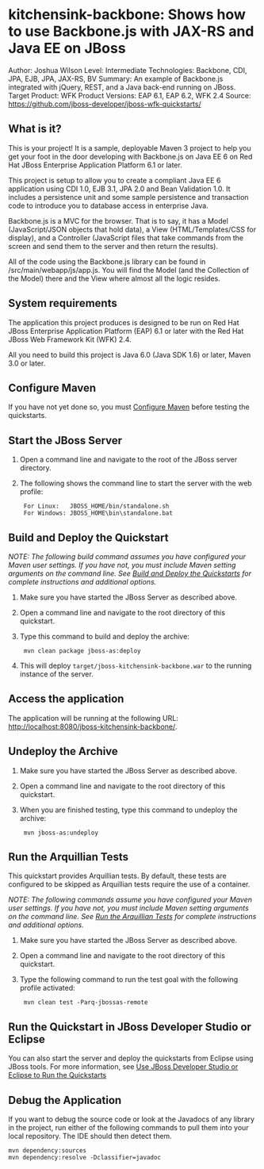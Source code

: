 kitchensink-backbone: Shows how to use Backbone.js with JAX-RS and Java EE on JBoss
========================
Author: Joshua Wilson
Level: Intermediate
Technologies: Backbone, CDI, JPA, EJB, JPA, JAX-RS, BV
Summary: An example of Backbone.js integrated with jQuery, REST, and a Java back-end running on JBoss.
Target Product: WFK
Product Versions: EAP 6.1, EAP 6.2, WFK 2.4
Source: <https://github.com/jboss-developer/jboss-wfk-quickstarts/>

What is it?
-----------

This is your project! It is a sample, deployable Maven 3 project to help you get your foot in the door developing with 
Backbone.js on Java EE 6 on Red Hat JBoss Enterprise Application Platform 6.1 or later.

This project is setup to allow you to create a compliant Java EE 6 application using CDI 1.0, EJB 3.1, JPA 2.0 and Bean 
Validation 1.0. It includes a persistence unit and some sample persistence and transaction code to introduce you to 
database access in enterprise Java.

Backbone.js is a MVC for the browser.  That is to say, it has a Model (JavaScript/JSON objects that hold data), a View 
(HTML/Templates/CSS for display), and a Controller (JavaScript files that take commands from the screen and send them to 
the server and then return the results). 

All of the code using the Backbone.js library can be found in /src/main/webapp/js/app.js.  You will find the Model 
(and the Collection of the Model) there and the View where almost all the logic resides. 

System requirements
-------------------

The application this project produces is designed to be run on Red Hat JBoss Enterprise Application Platform (EAP) 6.1 or later with the Red Hat JBoss Web Framework Kit (WFK) 2.4.

All you need to build this project is Java 6.0 (Java SDK 1.6) or later, Maven 3.0 or later.

Configure Maven
---------------

If you have not yet done so, you must [Configure Maven](../README.md#configure-maven) before testing the quickstarts.


Start the JBoss Server
-------------------------

1. Open a command line and navigate to the root of the JBoss server directory.
2. The following shows the command line to start the server with the web profile:

        For Linux:   JBOSS_HOME/bin/standalone.sh
        For Windows: JBOSS_HOME\bin\standalone.bat


Build and Deploy the Quickstart
-------------------------

_NOTE: The following build command assumes you have configured your Maven user settings. If you have not, you must include 
Maven setting arguments on the command line. See [Build and Deploy the Quickstarts](../README.md#build-and-deploy-the-quickstarts) for 
complete instructions and additional options._

1. Make sure you have started the JBoss Server as described above.
2. Open a command line and navigate to the root directory of this quickstart.
3. Type this command to build and deploy the archive:

        mvn clean package jboss-as:deploy

4. This will deploy `target/jboss-kitchensink-backbone.war` to the running instance of the server.


Access the application
---------------------

The application will be running at the following URL: <http://localhost:8080/jboss-kitchensink-backbone/>.


Undeploy the Archive
--------------------

1. Make sure you have started the JBoss Server as described above.
2. Open a command line and navigate to the root directory of this quickstart.
3. When you are finished testing, type this command to undeploy the archive:

        mvn jboss-as:undeploy


Run the Arquillian Tests
-------------------------

This quickstart provides Arquillian tests. By default, these tests are configured to be skipped as Arquillian tests 
require the use of a container.

_NOTE: The following commands assume you have configured your Maven user settings. If you have not, you must include 
Maven setting arguments on the command line. See [Run the Arquillian Tests](../README.md#run-the-arquillian-tests) for complete 
instructions and additional options._

1. Make sure you have started the JBoss Server as described above.
2. Open a command line and navigate to the root directory of this quickstart.
3. Type the following command to run the test goal with the following profile activated:

        mvn clean test -Parq-jbossas-remote


Run the Quickstart in JBoss Developer Studio or Eclipse
-------------------------------------
You can also start the server and deploy the quickstarts from Eclipse using JBoss tools. For more information, see 
[Use JBoss Developer Studio or Eclipse to Run the Quickstarts](../README.md#use-jboss-developer-studio-or-eclipse-to-run-the-quickstarts)


Debug the Application
------------------------------------

If you want to debug the source code or look at the Javadocs of any library in the project, run either of the following 
commands to pull them into your local repository. The IDE should then detect them.

    mvn dependency:sources
    mvn dependency:resolve -Dclassifier=javadoc

